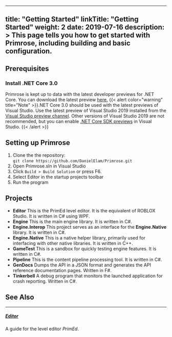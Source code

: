
---
title: "Getting Started"
linkTitle: "Getting Started"
weight: 2
date: 2019-07-16
description: >
  This page tells you how to get started with Primrose, including building and basic configuration.
---
## Prerequisites

### Install .NET Core 3.0
Primrose is kept up to data with the latest developer previews for .NET Core. You can download the latest preview [here.](https://dotnet.microsoft.com/download/dotnet-core/3.0)
{{< alert color="warning" title="Note" >}}.NET Core 3.0 should be used with the latest previews of Visual Studio.
Use the latest preview of Visual Studio 2019 installed from the [Visual Studio preview channel](https://visualstudio.microsoft.com/vs/preview/). Other versions of Visual Studio 2019 are not recommended, but you can enable [.NET Core SDK previews](https://devblogs.microsoft.com/dotnet/net-core-tooling-update-for-visual-studio-2017-version-15-9/) in Visual Studio.
{{< /alert >}}

## Setting up Primrose
1. Clone the the repository: <br/> `git clone https://github.com/DanielElam/Primrose.git`
2. Open Primrose.sln in Visual Studio
3. Click `Build > Build Solution` or press F6.
4. Select Editor in the startup projects toolbar
5. Run the program


## Projects

- **Editor**
This is the PrimEd level editor. It is the equivalent of ROBLOX Studio. It is written in C# using WPF.
- **Engine**
This is the main engine library. It is written in C#.
- **Engine.Interop**
This project serves as an interface for the **Engine.Native** library. It is written in C#.
- **Engine.Native**
This is a native helper library, primarily used for interfacing with other native libraries. It is written in C++.
- **GameTest**
This is a sandbox for quickly testing engine features. It is written in C#.
- **Pipeline**
This is the content pipeline processing tool. It is written in C#.
- **GenDocs**
Dumps the API in a JSON format and generates the API reference documentation pages. Written in F#.
- **Tinkerbell**
A debug program that monitors the launched application for crash reporting. Written in C#.


## See Also

<div class="section-index">
   <hr class="panel-line">
   <div class="entry">
      <h5>
         <a href="/docs/editor/">Editor</a>
      </h5>
      <p>A guide for the level editor <i>PrimEd</i>.</p>
   </div>
</div>

